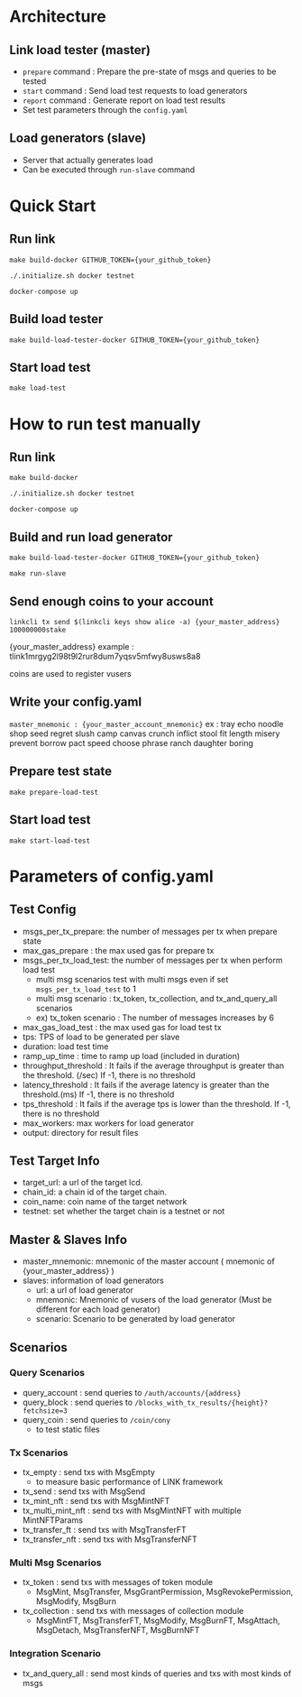 # Architecture
## Link load tester (master)
- `prepare` command : Prepare the pre-state of msgs and queries to be tested
- `start` command : Send load test requests to load generators
- `report` command : Generate report on load test results
- Set test parameters through the `config.yaml`

## Load generators (slave)
- Server that actually generates load
- Can be executed through `run-slave` command


# Quick Start
## Run link
```
make build-docker GITHUB_TOKEN={your_github_token}

./.initialize.sh docker testnet

docker-compose up
```

## Build load tester
```
make build-load-tester-docker GITHUB_TOKEN={your_github_token}
```

## Start load test
```
make load-test
```

# How to run test manually
## Run link
```
make build-docker

./.initialize.sh docker testnet

docker-compose up
```
## Build and run load generator
```
make build-load-tester-docker GITHUB_TOKEN={your_github_token}

make run-slave
```

## Send enough coins to your account
```
linkcli tx send $(linkcli keys show alice -a) {your_master_address} 100000000stake
 ```
{your_master_address} example : tlink1mrgyg2l98t9l2rur8dum7yqsv5mfwy8usws8a8

coins are used to register vusers

## Write your config.yaml
`master_mnemonic : {your_master_account_mnemonic}`
ex : tray echo noodle shop seed regret slush camp canvas crunch inflict stool fit length misery prevent borrow pact speed choose phrase ranch daughter boring

## Prepare test state
```
make prepare-load-test
```

## Start load test
```
make start-load-test
```

# Parameters of config.yaml
## Test Config
- msgs_per_tx_prepare: the number of messages per tx when prepare state
- max_gas_prepare : the max used gas for prepare tx
- msgs_per_tx_load_test: the number of messages per tx when perform load test
  - multi msg scenarios test with multi msgs even if set `msgs_per_tx_load_test` to 1
  - multi msg scenario : tx_token, tx_collection, and tx_and_query_all scenarios
  - ex) tx_token scenario : The number of messages increases by 6
- max_gas_load_test : the max used gas for load test tx
- tps: 	TPS of load to be generated per slave
- duration: load test time
- ramp_up_time : time to ramp up load (included in duration)
- throughput_threshold : It fails if the average throughput is greater than the threshold. (/sec)
                         If -1, there is no threshold
- latency_threshold : It fails if the average latency is greater than the threshold.(ms) 
                      If -1, there is no threshold
- tps_threshold : It fails if the average tps is lower than the threshold. If -1, there is no threshold
- max_workers: max workers for load generator
- output: directory for result files

## Test Target Info
- target_url: a url of the target lcd.
- chain_id: a chain id of the target chain.
- coin_name: coin name of the target network
- testnet: set whether the target chain is a testnet or not

## Master & Slaves Info
- master_mnemonic: mnemonic of the master account ( mnemonic of {your_master_address} )
- slaves: information of load generators
  - url: a url of load generator
  - mnemonic: Mnemonic of vusers of the load generator (Must be different for each load generator)
  - scenario: Scenario to be generated by load generator

## Scenarios
### Query Scenarios
 - query_account : send queries to `/auth/accounts/{address}`
 - query_block : send queries to `/blocks_with_tx_results/{height}?fetchsize=3`
 - query_coin : send queries to `/coin/cony`
   - to test static files
### Tx Scenarios
 - tx_empty : send txs with MsgEmpty
   - to measure basic performance of LINK framework
 - tx_send : send txs with MsgSend
 - tx_mint_nft : send txs with MsgMintNFT
 - tx_multi_mint_nft : send txs with MsgMintNFT with multiple MintNFTParams
 - tx_transfer_ft : send txs with MsgTransferFT
 - tx_transfer_nft : send txs with MsgTransferNFT
### Multi Msg Scenarios
 - tx_token : send txs with messages of token module
   - MsgMint, MsgTransfer, MsgGrantPermission, MsgRevokePermission, MsgModify, MsgBurn
 - tx_collection : send txs with messages of collection module
   - MsgMintFT, MsgTransferFT, MsgModify, MsgBurnFT, MsgAttach, MsgDetach, MsgTransferNFT, MsgBurnNFT
### Integration Scenario
- tx_and_query_all : send most kinds of queries and txs with most kinds of msgs
